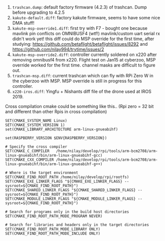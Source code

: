 1. `trashcan.dump`: default factory firmware (4.2.3) of trashcan. Dump before upgrading to 4.2.5
2. `kakute-default.diff`: factory kakute firmware, seems to have some nice DMA stuff!
3. `kakute-msp-override1.diff`: first try with F7 - bought one because mavlink pin conflicts on OMNIBUSF4 (wtf!) mavlink/custom uart serial rx didn't work yet! this diff could do MSP override for the first time, after studying: https://github.com/betaflight/betaflight/issues/8292 and https://github.com/nilay994/trytime/issues/2
4. `kakute-msp-override2.diff`: controller currently soldered on x220 after removing omnibusf4 from x220. Flight test on Jan15 at cyberzoo, MSP override worked for the first time. channel masks are difficult to figure out.
5. `trashcan-msp.diff`: current trashcan which can fly with RPi Zero W in the cyberzoo with MSP. MSP override is still in progress for this controller.
6. `x220-iros.diff`: Yingfu + Nishants diff file of the drone used at IROS 2019.



Cross compilation cmake could be something like this.. (Rpi zero = 32 bit and different than other Rpis in cross compilation)
```
SET(CMAKE_SYSTEM_NAME Linux)
SET(CMAKE_SYSTEM_VERSION 1)
set(CMAKE_LIBRARY_ARCHITECTURE arm-linux-gnueabihf)

set(RASPBERRY_VERSION $ENV{RASPBERRY_VERSION})

# Specify the cross compiler
SET(CMAKE_C_COMPILER   /home/nilay/develop/rpi/tools/arm-bcm2708/arm-linux-gnueabihf/bin/arm-linux-gnueabihf-gcc)
SET(CMAKE_CXX_COMPILER /home/nilay/develop/rpi/tools/arm-bcm2708/arm-linux-gnueabihf/bin/arm-linux-gnueabihf-g++)

# Where is the target environment
SET(CMAKE_FIND_ROOT_PATH /home/nilay/develop/rpi/rootfs)
SET(CMAKE_EXE_LINKER_FLAGS "${CMAKE_EXE_LINKER_FLAGS} --sysroot=${CMAKE_FIND_ROOT_PATH}")
SET(CMAKE_SHARED_LINKER_FLAGS "${CMAKE_SHARED_LINKER_FLAGS} --sysroot=${CMAKE_FIND_ROOT_PATH}")
SET(CMAKE_MODULE_LINKER_FLAGS "${CMAKE_MODULE_LINKER_FLAGS} --sysroot=${CMAKE_FIND_ROOT_PATH}")

# Search for programs only in the build host directories
SET(CMAKE_FIND_ROOT_PATH_MODE_PROGRAM NEVER)

# Search for libraries and headers only in the target directories
SET(CMAKE_FIND_ROOT_PATH_MODE_LIBRARY ONLY)
SET(CMAKE_FIND_ROOT_PATH_MODE_INCLUDE ONLY)
```
